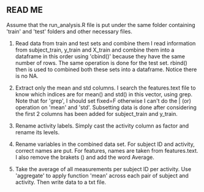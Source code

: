 ## READ ME
Assume that the run_analysis.R file is put under the same folder containing 'train' and 'test' folders and other necessary files.

1. Read data from train and test sets and combine them
I read information from subject_train, y_train and X_train and combine them into a dataframe in this order using 'cbind()'
because they have the same number of rows. The same operation is done for the test set. rbind() then is used to combined
both these sets into a dataframe. Notice there is no NA.

2. Extract only the mean and std columns.
I search the features.text file to know which indices are for mean() and std() in this vector, using grep. Note that
for 'grep', I should set fixed=F otherwise I can't do the | (or) operation on 'mean' and 'std'. Subsetting data is done
after considering the first 2 columns has been added for subject_train and y_train.

3. Rename activity labels.
Simply cast the activity column as factor and rename its levels.

4. Rename variables in the combined data set.
For subject ID and activity, correct names are put.
For features, names are taken from features.text. I also remove the brakets () and add the word Average.

5. Take the average of all measurements per subject ID per activity.
Use 'aggregate' to apply function 'mean' across each pair of subject and activity. Then write data to a txt file.
